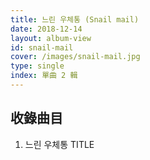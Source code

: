 ```yaml
---
title: 느린 우체통 (Snail mail)
date: 2018-12-14
layout: album-view
id: snail-mail
cover: /images/snail-mail.jpg
type: single
index: 單曲 2 輯
---
```


## 收錄曲目

1. 느린 우체통 <span class="badge">TITLE</span>
